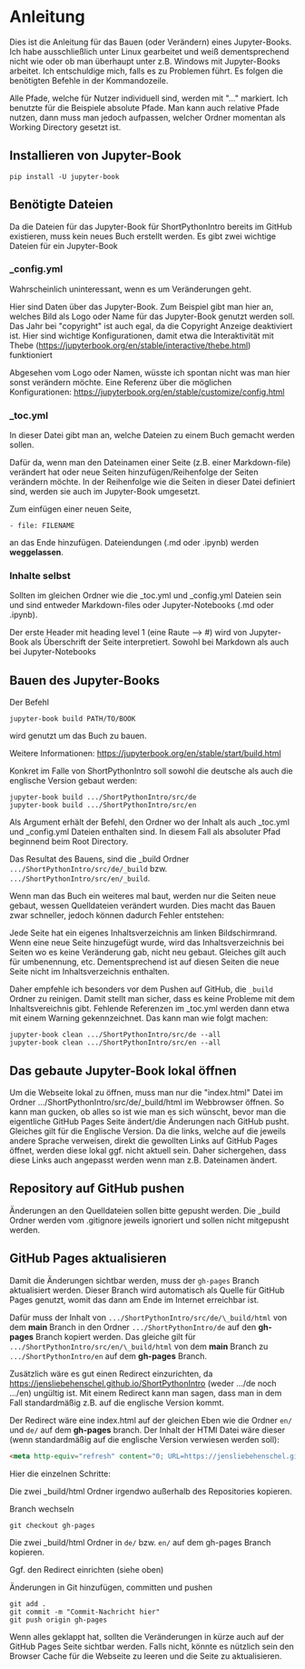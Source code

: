 # Anleitung

Dies ist die Anleitung für das Bauen (oder Verändern) eines Jupyter-Books.
Ich habe ausschließlich unter Linux gearbeitet und weiß dementsprechend nicht wie oder ob man überhaupt unter z.B. Windows mit Jupyter-Books arbeitet.
Ich entschuldige mich, falls es zu Problemen führt.
Es folgen die benötigten Befehle in der Kommandozeile.

Alle Pfade, welche für Nutzer individuell sind, werden mit "..." markiert. Ich benutzte für die Beispiele absolute Pfade. Man kann auch relative Pfade nutzen, dann muss man jedoch aufpassen, welcher Ordner momentan als Working Directory gesetzt ist.

## Installieren von Jupyter-Book

```
pip install -U jupyter-book
```

## Benötigte Dateien

Da die Dateien für das Jupyter-Book für ShortPythonIntro bereits im GitHub existieren, muss kein neues Buch erstellt werden. Es gibt zwei wichtige Dateien für ein Jupyter-Book

### \_config.yml

Wahrscheinlich uninteressant, wenn es um Veränderungen geht.

Hier sind Daten über das Jupyter-Book. Zum Beispiel gibt man hier an, welches Bild als Logo oder Name für das Jupyter-Book genutzt werden soll. Das Jahr bei "copyright" ist auch egal, da die Copyright Anzeige deaktiviert ist.
Hier sind wichtige Konfigurationen, damit etwa die Interaktivität mit Thebe (https://jupyterbook.org/en/stable/interactive/thebe.html) funktioniert 

Abgesehen vom Logo oder Namen, wüsste ich spontan nicht was man hier sonst verändern möchte.
Eine Referenz über die möglichen Konfigurationen: https://jupyterbook.org/en/stable/customize/config.html


### \_toc.yml

In dieser Datei gibt man an, welche Dateien zu einem Buch gemacht werden sollen.

Dafür da, wenn man den Dateinamen einer Seite (z.B. einer Markdown-file) verändert hat oder neue Seiten hinzufügen/Reihenfolge der Seiten verändern möchte.
In der Reihenfolge wie die Seiten in dieser Datei definiert sind, werden sie auch im Jupyter-Book umgesetzt.

Zum einfügen einer neuen Seite,

```
- file: FILENAME
```

an das Ende hinzufügen. Dateiendungen (.md oder .ipynb) werden **weggelassen**.

### Inhalte selbst

Sollten im gleichen Ordner wie die \_toc.yml und \_config.yml Dateien sein und sind entweder Markdown-files oder Jupyter-Notebooks (.md oder .ipynb).

Der erste Header mit heading level 1 (eine Raute --> #) wird von Jupyter-Book als Überschrift der Seite interpretiert. Sowohl bei Markdown als auch bei Jupyter-Notebooks

## Bauen des Jupyter-Books

Der Befehl

```
jupyter-book build PATH/TO/BOOK
```

wird genutzt um das Buch zu bauen.

Weitere Informationen: https://jupyterbook.org/en/stable/start/build.html

Konkret im Falle von ShortPythonIntro soll sowohl die deutsche als auch die englische Version gebaut werden:

```
jupyter-book build .../ShortPythonIntro/src/de
jupyter-book build .../ShortPythonIntro/src/en
```

Als Argument erhält der Befehl, den Ordner wo der Inhalt als auch \_toc.yml und \_config.yml Dateien enthalten sind.
In diesem Fall als absoluter Pfad beginnend beim Root Directory.

Das Resultat des Bauens, sind die \_build Ordner `.../ShortPythonIntro/src/de/_build` bzw. `.../ShortPythonIntro/src/en/_build`.

Wenn man das Buch ein weiteres mal baut, werden nur die Seiten neue gebaut, wessen Quelldateien verändert wurden.
Dies macht das Bauen zwar schneller, jedoch können dadurch Fehler entstehen:

Jede Seite hat ein eigenes Inhaltsverzeichnis am linken Bildschirmrand.
Wenn eine neue Seite hinzugefügt wurde, wird das Inhaltsverzeichnis bei Seiten wo es keine Veränderung gab, nicht neu gebaut. Gleiches gilt auch für umbenennung, etc.
Dementsprechend ist auf diesen Seiten die neue Seite nicht im Inhaltsverzeichnis enthalten.

Daher empfehle ich besonders vor dem Pushen auf GitHub, die `_build` Ordner zu reinigen. Damit stellt man sicher, dass es keine Probleme mit dem Inhaltsvereichnis gibt. Fehlende Referenzen im \_toc.yml werden dann etwa mit einem Warning gekennzeichnet. 
Das kann man wie folgt machen:
```
jupyter-book clean .../ShortPythonIntro/src/de --all
jupyter-book clean .../ShortPythonIntro/src/en --all
```

## Das gebaute Jupyter-Book lokal öffnen

Um die Webseite lokal zu öffnen, muss man nur die "index.html" Datei im Ordner .../ShortPythonIntro/src/de/\_build/html im Webbrowser öffnen. So kann man gucken, ob alles so ist wie man es sich wünscht, bevor man die eigentliche GitHub Pages Seite ändert/die Änderungen nach GitHub pusht. Gleiches gilt für die Englische Version. Da die links, welche auf die jeweils andere Sprache verweisen, direkt die gewollten Links auf GitHub Pages öffnet, werden diese lokal ggf. nicht aktuell sein. Daher sichergehen, dass diese Links auch angepasst werden wenn man z.B. Dateinamen ändert. 

## Repository auf GitHub pushen
Änderungen an den Quelldateien sollen bitte gepusht werden. Die \_build Ordner werden vom .gitignore jeweils ignoriert und sollen nicht mitgepusht werden.

## GitHub Pages aktualisieren
Damit die Änderungen sichtbar werden, muss der `gh-pages` Branch aktualisiert werden. Dieser Branch wird automatisch als Quelle für GitHub Pages genutzt, womit das dann am Ende im Internet erreichbar ist.

Dafür muss der Inhalt von `.../ShortPythonIntro/src/de/\_build/html` von dem **main** Branch in den Ordner `.../ShortPythonIntro/de` auf den **gh-pages** Branch kopiert werden. Das gleiche gilt für `.../ShortPythonIntro/src/en/\_build/html` von dem **main** Branch zu `.../ShortPythonIntro/en` auf dem **gh-pages** Branch.

Zusätzlich wäre es gut einen Redirect einzurichten, da https://jensliebehenschel.github.io/ShortPythonIntro (weder .../de noch .../en) ungültig ist. Mit einem Redirect kann man sagen, dass man in dem Fall standardmäßig z.B. auf die englische Version kommt.

Der Redirect wäre eine index.html auf der gleichen Eben wie die Ordner `en/` und `de/` auf dem **gh-pages** branch. Der Inhalt der HTMl Datei wäre dieser (wenn standardmäßig auf die englische Version verwiesen werden soll):
```html
<meta http-equiv="refresh" content="0; URL=https://jensliebehenschel.github.io/ShortPythonIntro/en/" />
```

Hier die einzelnen Schritte:

Die zwei \_build/html Ordner irgendwo außerhalb des Repositories kopieren.

Branch wechseln
```
git checkout gh-pages
```

Die zwei \_build/html Ordner in `de/` bzw. `en/` auf dem gh-pages Branch kopieren.

Ggf. den Redirect einrichten (siehe oben)

Änderungen in Git hinzufügen, committen und pushen
```
git add .
git commit -m "Commit-Nachricht hier"
git push origin gh-pages
```

Wenn alles geklappt hat, sollten die Veränderungen in kürze auch auf der GitHub Pages Seite sichtbar werden.
Falls nicht, könnte es nützlich sein den Browser Cache für die Webseite zu leeren und die Seite zu aktualisieren.


